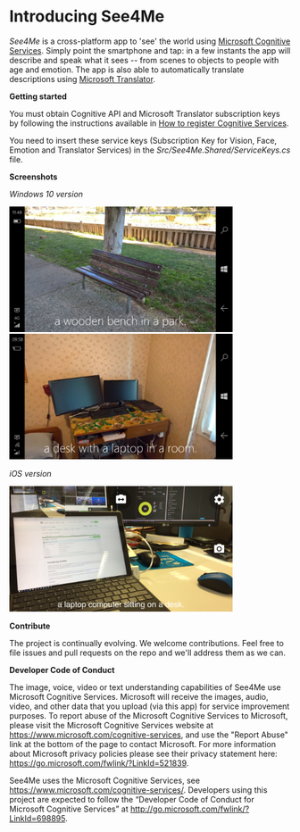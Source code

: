 # Introducing See4Me

*See4Me* is a cross-platform app to 'see' the world using [Microsoft Cognitive Services](https://www.microsoft.com/cognitive-services). Simply point the smartphone and tap: in a few instants the app will describe and speak what it sees -- from scenes to objects to people with age and emotion. The app is also able to automatically translate descriptions using [Microsoft Translator](https://www.microsoft.com/en-us/translator/products.aspx).

**Getting started**

You must obtain Cognitive API and Microsoft Translator subscription keys by following the instructions available in [How to register Cognitive Services](https://raw.githubusercontent.com/DotNetToscana/See4Me/master/Docs/Register.md).

You need to insert these service keys (Subscription Key for Vision, Face, Emotion and Translator Services) in the *Src/See4Me.Shared/ServiceKeys.cs* file.

**Screenshots**

*Windows 10 version*

<img src="https://raw.githubusercontent.com/DotNetToscana/See4Me/master/Screenshots/Windows/DescribeImage01.png" width="400" height="225">
<img src="https://raw.githubusercontent.com/DotNetToscana/See4Me/master/Screenshots/Windows/DescribeImage02.png" width="400" height="225">

*iOS version*

<img src="https://raw.githubusercontent.com/DotNetToscana/See4Me/master/Screenshots/iOS/DescribeImage01.png" width="400" height="225">

**Contribute**

The project is continually evolving. We welcome contributions. Feel free to file issues and pull requests on the repo and we'll address them as we can. 

**Developer Code of Conduct**

The image, voice, video or text understanding capabilities of See4Me use Microsoft Cognitive Services. Microsoft will receive the images, audio, video, and other data that you upload (via this app) for service improvement purposes. To report abuse of the Microsoft Cognitive Services to Microsoft, please visit the Microsoft Cognitive Services website at https://www.microsoft.com/cognitive-services, and use the "Report Abuse" link at the bottom of the page to contact Microsoft. For more information about Microsoft privacy policies please see their privacy statement here: https://go.microsoft.com/fwlink/?LinkId=521839.

See4Me uses the Microsoft Cognitive Services, see https://www.microsoft.com/cognitive-services/. Developers using this project are expected to follow the “Developer Code of Conduct for Microsoft Cognitive Services” at http://go.microsoft.com/fwlink/?LinkId=698895. 
